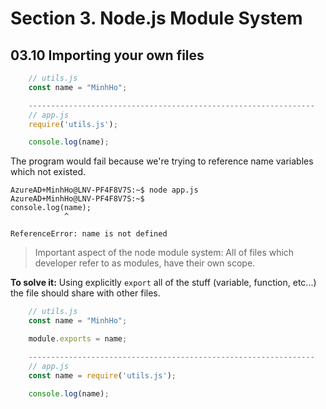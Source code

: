 # Section 3. Node.js Module System

## 03.10 Importing your own files

```javascript
    // utils.js
    const name = "MinhHo";

    ----------------------------------------------------------------
    // app.js
    require('utils.js');

    console.log(name);
```

The program would fail because we're trying to reference name variables which not existed.

```console
AzureAD+MinhHo@LNV-PF4F8V7S:~$ node app.js
AzureAD+MinhHo@LNV-PF4F8V7S:~$
console.log(name);
            ^

ReferenceError: name is not defined

```

> Important aspect of the node module system:
> All of files which developer refer to as modules, have their own scope.

**To solve it:** Using explicitly `export` all of the stuff (variable, function, etc...) the file should share with other files.

```javascript
    // utils.js
    const name = "MinhHo";

    module.exports = name;

    ----------------------------------------------------------------
    // app.js
    const name = require('utils.js');

    console.log(name);
```


